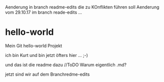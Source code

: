 ﻿Aenderung in branch readme-edits die zu KOnflikten führen soll
Aenderung vom 29.10.17 im branch reade-edits ...

# hello-world
Mein Git hello-world Projekt

ich bin Kurt und bin jetzt öfters hier ... ;-)

und das ist die readme dazu //ToDO Warum eigentlich .md?

jetzt sind wir auf dem Branchredme-edits
